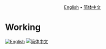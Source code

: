 <p align="center">
  <a href="https://github.com/ChenMiaoi/GSoC-2025-Final-Report/blob/main/more-details/working/README">English</a> •
  <a href="https://github.com/ChenMiaoi/GSoC-2025-Final-Report/blob/main/more-details/working/README_zh.md">简体中文</a>
</p>

# Working

[![English](https://img.shields.io/badge/Language-English-blue)](https://github.com/ChenMiaoi/GSoC-2025-Final-Report/blob/main/more-details/working/README)
[![简体中文](https://img.shields.io/badge/语言-简体中文-red)](https://github.com/ChenMiaoi/GSoC-2025-Final-Report/blob/main/more-details/working/README_zh.md)

